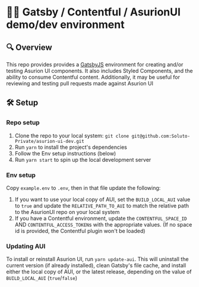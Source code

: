 # 🧑‍💻 Gatsby / Contentful / AsurionUI demo/dev environment

## 🔍 Overview

This repo provides provides a [GatsbyJS](Gatsby-README.md) environment for creating and/or testing Asurion UI components. It also includes Styled Components, and the ability to consume Contentful content. Additionally, it may be useful for reviewing and testing pull requests made against Asurion UI

## 🛠️ Setup

### Repo setup

1. Clone the repo to your local system: `git clone git@github.com:Soluto-Private/asurion-ui-dev.git`
1. Run `yarn` to install the project's dependencies
1. Follow the Env setup instructions (below)
1. Run `yarn start` to spin up the local development server

### Env setup

Copy `example.env` to `.env`, then in that file update the following:

1. If you want to use your local copy of AUI, set the `BUILD_LOCAL_AUI` value to `true` and update the `RELATIVE_PATH_TO_AUI` to match the relative path to the AsurionUI repo on your local system
1. If you have a Contentful environment, update the `CONTENTFUL_SPACE_ID` AND `CONTENTFUL_ACCESS_TOKEN`s with the appropriate values. (If no space id is provided, the Contentful plugin won't be loaded)

### Updating AUI

To install or reinstall Asurion UI, run `yarn update-aui`. This will uninstall the current version (if already installed), clean Gatsby's file cache, and install either the local copy of AUI, or the latest release, depending on the value of `BUILD_LOCAL_AUI` (`true`/`false`)
